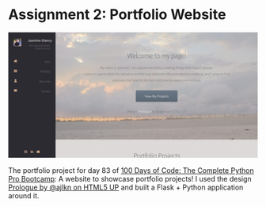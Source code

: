 # Assignment 2: Portfolio Website

![A screen grab of the portfolio website](static/images/website.png)

The portfolio project for day 83 of [100 Days of Code: The Complete Python Pro Bootcamp](https://www.udemy.com/course/100-days-of-code): A website to showcase portfolio projects! I used the design [Prologue by @ajlkn on HTML5 UP](https://html5up.net/prologue) and built a Flask + Python application around it.
